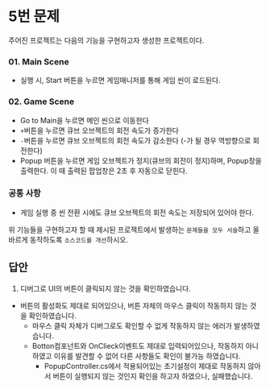 # 5번 문제

주어진 프로젝트는 다음의 기능을 구현하고자 생성한 프로젝트이다.

### 01. Main Scene
- 실행 시, Start 버튼을 누르면 게임매니저를 통해 게임 씬이 로드된다.

### 02. Game Scene
- Go to Main을 누르면 메인 씬으로 이동한다
- `+`버튼을 누르면 큐브 오브젝트의 회전 속도가 증가한다
- `-`버튼을 누르면 큐브 오브젝트의 회전 속도가 감소한다 (-가 될 경우 역방향으로 회전한다)
- Popup 버튼을 누르면 게임 오브젝트가 정지(큐브의 회전이 정지)하며, Popup창을 출력한다. 이 때 출력된 팝업창은 2초 후 자동으로 닫힌다.

### 공통 사항
- 게임 실행 중 씬 전환 시에도 큐브 오브젝트의 회전 속도는 저장되어 있어야 한다.

위 기능들을 구현하고자 할 때
제시된 프로젝트에서 발생하는 `문제들을 모두 서술`하고 올바르게 동작하도록 `소스코드를 개선`하시오.

## 답안
1. 디버그로 UI의 버튼이 클릭되지 않는 것을 확인하였습니다.
- 버튼의 활성화도 제대로 되어있으나, 버튼 자체의 마우스 클릭이 작동하지 않는 것을 확인하였습니다.
    + 마우스 클릭 자체가 디버그로도 확인할 수 없게 작동하지 않는 에러가 발생하였습니다.
    + Botton컴포넌트와 OnClieck이벤트도 제대로 입력되어있으나, 작동하지 아니하였고 이유를 발견할 수 없어 다른 사항들도 확인이 불가능 하였습니다.
        * PopupController.cs에서 적용되어있는 초기설정이 제대로 작동하지 않아서 버튼이 실행되지 않는 것인지 확인을 하고자 하였으나, 실패했습니다.
        
